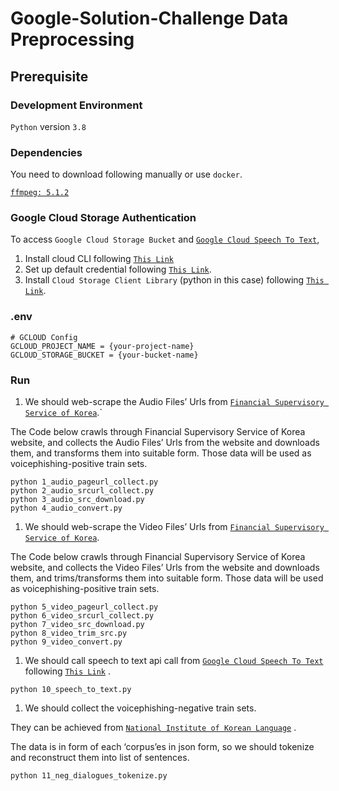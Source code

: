 # Google-Solution-Challenge Data Preprocessing

## Prerequisite

### Development Environment

`Python` version `3.8`

### Dependencies

You need to download following manually or use `docker`.

[`ffmpeg: 5.1.2`](https://ffmpeg.org/download.html)

### Google Cloud Storage Authentication

To access `Google Cloud Storage Bucket` and  [`Google Cloud Speech To Text`](https://cloud.google.com/speech-to-text/docs/libraries?hl=ko), 

1. Install cloud CLI following  [`This Link`](https://cloud.google.com/sdk/docs/install)
2. Set up default credential following [`This Link`](https://cloud.google.com/docs/authentication/provide-credentials-adc).
3. Install `Cloud Storage Client Library` (python in this case) following  [`This Link`](https://cloud.google.com/storage/docs/reference/libraries#python).

### .env

```
# GCLOUD Config
GCLOUD_PROJECT_NAME = {your-project-name}
GCLOUD_STORAGE_BUCKET = {your-bucket-name}
```

### Run

1. We should web-scrape the Audio Files’ Urls from  [`Financial Supervisory Service of Korea`](https://www.fss.or.kr/fss/bbs/B0000207/list.do?menuNo=200691).`

The Code below crawls through Financial Supervisory Service of Korea website, and collects the Audio Files’ Urls from the website and downloads them, and transforms them into suitable form. Those data will be used as voicephishing-positive train sets.

```
python 1_audio_pageurl_collect.py
python 2_audio_srcurl_collect.py
python 3_audio_src_download.py
python 4_audio_convert.py
```

1. We should web-scrape the Video Files’ Urls from  [`Financial Supervisory Service of Korea`](https://www.fss.or.kr/fss/bbs/B0000207/list.do?menuNo=200691).

The Code below crawls through Financial Supervisory Service of Korea website, and collects the Video Files’ Urls from the website and downloads them, and trims/transforms them into suitable form. Those data will be used as voicephishing-positive train sets.

```
python 5_video_pageurl_collect.py
python 6_video_srcurl_collect.py
python 7_video_src_download.py
python 8_video_trim_src.py
python 9_video_convert.py
```

1. We should call speech to text api call from  [`Google Cloud Speech To Text`](https://cloud.google.com/speech-to-text/docs/libraries?hl=ko) following  [`This Link`](https://cloud.google.com/speech-to-text/docs/reference/rest/v1/speech/longrunningrecognize) .

```
python 10_speech_to_text.py
```

1. We should collect the voicephishing-negative train sets.

They can be achieved from [`National Institute of Korean Language`](https://corpus.korean.go.kr/request/reausetMain.do#none) .

The data is in form of each ‘corpus’es in json form, so we should tokenize and reconstruct them into list of sentences.

```
python 11_neg_dialogues_tokenize.py
```
